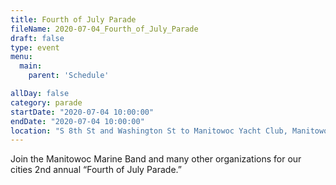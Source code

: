 ```yaml
---
title: Fourth of July Parade
fileName: 2020-07-04_Fourth_of_July_Parade
draft: false
type: event
menu: 
  main:
    parent: 'Schedule'

allDay: false
category: parade
startDate: "2020-07-04 10:00:00"
endDate: "2020-07-04 10:00:00"
location: "S 8th St and Washington St to Manitowoc Yacht Club, Manitowoc, WI 54220, USA"
---
```

Join the Manitowoc Marine Band and many other organizations for our cities 2nd annual “Fourth of July Parade.”
